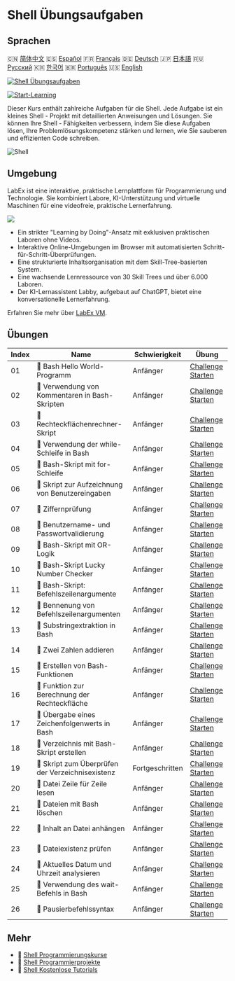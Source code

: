 # Shell Übungsaufgaben

## Sprachen

🇨🇳 [简体中文](README_zh.md) 🇪🇸 [Español](README_es.md) 🇫🇷 [Français](README_fr.md) 🇩🇪 [Deutsch](README_de.md) 🇯🇵 [日本語](README_ja.md) 🇷🇺 [Русский](README_ru.md) 🇰🇷 [한국어](README_ko.md) 🇧🇷 [Português](README_pt.md) 🇺🇸 [English](README.md) 

[![Shell Übungsaufgaben](https://cover-creator.labex.io/shell-practice-challenges.png?lang=de)](https://labex.io/de/courses/shell-practice-challenges)

[![Start-Learning](https://img.shields.io/badge/Start-Learning-whitesmoke?style=for-the-badge)](https://labex.io/de/courses/shell-practice-challenges)

Dieser Kurs enthält zahlreiche Aufgaben für die Shell. Jede Aufgabe ist ein kleines Shell - Projekt mit detaillierten Anweisungen und Lösungen. Sie können Ihre Shell - Fähigkeiten verbessern, indem Sie diese Aufgaben lösen, Ihre Problemlösungskompetenz stärken und lernen, wie Sie sauberen und effizienten Code schreiben.

![Shell](https://img.shields.io/badge/Shell-whitesmoke?style=for-the-badge&logo=shell)


## Umgebung

LabEx ist eine interaktive, praktische Lernplattform für Programmierung und Technologie. Sie kombiniert Labore, KI-Unterstützung und virtuelle Maschinen für eine videofreie, praktische Lernerfahrung.

![](https://tutorial-screenshot.getvm.io/images/vm-1725247253.png)

- Ein strikter "Learning by Doing"-Ansatz mit exklusiven praktischen Laboren ohne Videos.
- Interaktive Online-Umgebungen im Browser mit automatisierten Schritt-für-Schritt-Überprüfungen.
- Eine strukturierte Inhaltsorganisation mit dem Skill-Tree-basierten System.
- Eine wachsende Lernressource von 30 Skill Trees und über 6.000 Laboren.
- Der KI-Lernassistent Labby, aufgebaut auf ChatGPT, bietet eine konversationelle Lernerfahrung.

Erfahren Sie mehr über [LabEx VM](https://support.labex.io/using-labex/virtual-machine).

## Übungen

|   Index | Name                                             | Schwierigkeit   | Übung                                                                                                                    |
|---------|--------------------------------------------------|-----------------|--------------------------------------------------------------------------------------------------------------------------|
|      01 | 🎯 Bash Hello World-Programm                     | Anfänger        | <a target='_blank' href='https://labex.io/de/labs/linux-bash-hello-world-program-387351'>Challenge Starten</a>           |
|      02 | 🎯 Verwendung von Kommentaren in Bash-Skripten   | Anfänger        | <a target='_blank' href='https://labex.io/de/labs/shell-bash-scripting-comments-usage-387353'>Challenge Starten</a>      |
|      03 | 🎯 Rechteckflächenrechner-Skript                 | Anfänger        | <a target='_blank' href='https://labex.io/de/labs/shell-rectangle-area-calculator-script-387354'>Challenge Starten</a>   |
|      04 | 🎯 Verwendung der while-Schleife in Bash         | Anfänger        | <a target='_blank' href='https://labex.io/de/labs/shell-using-while-loop-in-bash-387355'>Challenge Starten</a>           |
|      05 | 🎯 Bash-Skript mit for-Schleife                  | Anfänger        | <a target='_blank' href='https://labex.io/de/labs/shell-bash-script-using-for-loop-387356'>Challenge Starten</a>         |
|      06 | 🎯 Skript zur Aufzeichnung von Benutzereingaben  | Anfänger        | <a target='_blank' href='https://labex.io/de/labs/shell-capture-user-input-script-387357'>Challenge Starten</a>          |
|      07 | 🎯 Ziffernprüfung                                | Anfänger        | <a target='_blank' href='https://labex.io/de/labs/shell-number-digit-checker-387358'>Challenge Starten</a>               |
|      08 | 🎯 Benutzername- und Passwortvalidierung         | Anfänger        | <a target='_blank' href='https://labex.io/de/labs/shell-username-and-password-validation-387359'>Challenge Starten</a>   |
|      09 | 🎯 Bash-Skript mit OR-Logik                      | Anfänger        | <a target='_blank' href='https://labex.io/de/labs/shell-bash-script-with-or-logic-387360'>Challenge Starten</a>          |
|      10 | 🎯 Bash-Skript Lucky Number Checker              | Anfänger        | <a target='_blank' href='https://labex.io/de/labs/shell-bash-script-lucky-number-checker-387361'>Challenge Starten</a>   |
|      11 | 🎯 Bash-Skript: Befehlszeilenargumente           | Anfänger        | <a target='_blank' href='https://labex.io/de/labs/shell-bash-script-command-line-arguments-387363'>Challenge Starten</a> |
|      12 | 🎯 Bennenung von Befehlszeilenargumenten         | Anfänger        | <a target='_blank' href='https://labex.io/de/labs/shell-naming-command-line-arguments-387364'>Challenge Starten</a>      |
|      13 | 🎯 Substringextraktion in Bash                   | Anfänger        | <a target='_blank' href='https://labex.io/de/labs/shell-substring-extraction-in-bash-387366'>Challenge Starten</a>       |
|      14 | 🎯 Zwei Zahlen addieren                          | Anfänger        | <a target='_blank' href='https://labex.io/de/labs/shell-add-two-numbers-387367'>Challenge Starten</a>                    |
|      15 | 🎯 Erstellen von Bash-Funktionen                 | Anfänger        | <a target='_blank' href='https://labex.io/de/labs/shell-creating-bash-function-387368'>Challenge Starten</a>             |
|      16 | 🎯 Funktion zur Berechnung der Rechteckfläche    | Anfänger        | <a target='_blank' href='https://labex.io/de/labs/shell-calculate-rectangle-area-function-387369'>Challenge Starten</a>  |
|      17 | 🎯 Übergabe eines Zeichenfolgenwerts in Bash     | Anfänger        | <a target='_blank' href='https://labex.io/de/labs/shell-passing-string-value-in-bash-387370'>Challenge Starten</a>       |
|      18 | 🎯 Verzeichnis mit Bash-Skript erstellen         | Anfänger        | <a target='_blank' href='https://labex.io/de/labs/shell-create-directory-with-bash-script-387371'>Challenge Starten</a>  |
|      19 | 🎯 Skript zum Überprüfen der Verzeichnisexistenz | Fortgeschritten | <a target='_blank' href='https://labex.io/de/labs/shell-check-directory-existence-script-387372'>Challenge Starten</a>   |
|      20 | 🎯 Datei Zeile für Zeile lesen                   | Anfänger        | <a target='_blank' href='https://labex.io/de/labs/shell-read-file-line-by-line-387373'>Challenge Starten</a>             |
|      21 | 🎯 Dateien mit Bash löschen                      | Anfänger        | <a target='_blank' href='https://labex.io/de/labs/shell-deleting-files-with-bash-387374'>Challenge Starten</a>           |
|      22 | 🎯 Inhalt an Datei anhängen                      | Anfänger        | <a target='_blank' href='https://labex.io/de/labs/shell-append-content-to-file-387375'>Challenge Starten</a>             |
|      23 | 🎯 Dateiexistenz prüfen                          | Anfänger        | <a target='_blank' href='https://labex.io/de/labs/shell-check-file-existence-387376'>Challenge Starten</a>               |
|      24 | 🎯 Aktuelles Datum und Uhrzeit analysieren       | Anfänger        | <a target='_blank' href='https://labex.io/de/labs/shell-parse-current-date-and-time-387377'>Challenge Starten</a>        |
|      25 | 🎯 Verwendung des wait-Befehls in Bash           | Anfänger        | <a target='_blank' href='https://labex.io/de/labs/shell-using-wait-command-in-bash-387378'>Challenge Starten</a>         |
|      26 | 🎯 Pausierbefehlssyntax                          | Anfänger        | <a target='_blank' href='https://labex.io/de/labs/shell-pausing-command-syntax-387379'>Challenge Starten</a>             |

## Mehr

- 🔗 [Shell Programmierungskurse](https://github.com/labex-labs/awesome-programming-courses)
- 🔗 [Shell Programmierprojekte](https://github.com/labex-labs/awesome-programming-projects)
- 🔗 [Shell Kostenlose Tutorials](https://github.com/labex-labs/shell-free-tutorials)

